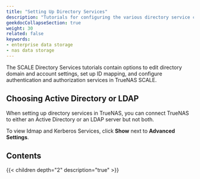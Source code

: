 ```yaml
---
title: "Setting Up Directory Services"
description: "Tutorials for configuring the various directory service credentials."
geekdocCollapseSection: true
weight: 30
related: false
keywords:
- enterprise data storage
- nas data storage 
---
```


The SCALE Directory Services tutorials contain options to edit directory domain and account settings, set up ID mapping, and configure authentication and authorization services in TrueNAS SCALE.

## Choosing Active Directory or LDAP

When setting up directory services in TrueNAS, you can connect TrueNAS to either an Active Directory or an LDAP server but not both.

To view Idmap and Kerberos Services, click **Show** next to **Advanced Settings**.

<div class="noprint">

## Contents

{{< children depth="2" description="true" >}}

</div>
